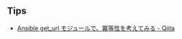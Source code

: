 Tips
----

* [Ansible get_url モジュールで、冪等性を考えてみる - Qiita](http://qiita.com/h2suzuki/items/0f06ae8b765077ddfa7c)